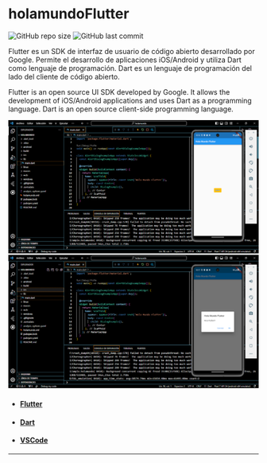 # holamundoFlutter

![GitHub repo size](https://img.shields.io/github/repo-size/dfleper/holamundoFlutter?logo=github)
![GitHub last commit](https://img.shields.io/github/last-commit/dfleper/holamundoFlutter?color=blue&label=last-commit&logo=github&logoColor=white)

Flutter es un SDK de interfaz de usuario de código abierto desarrollado por Google. 
Permite el desarrollo de aplicaciones iOS/Android y utiliza Dart como lenguaje de programación. 
Dart es un lenguaje de programación del lado del cliente de código abierto.

Flutter is an open source UI SDK developed by Google.
It allows the development of iOS/Android applications and uses Dart as a programming language.
Dart is an open source client-side programming language.

![ScreenShot](https://github.com/dfleper/holamundoFlutter/blob/main/screenshot/001.PNG)
![ScreenShot](https://github.com/dfleper/holamundoFlutter/blob/main/screenshot/002.PNG)

- #### [Flutter](https://flutter.dev/) 
- #### [Dart](https://dart.dev/)
- #### [VSCode](https://code.visualstudio.com/)
-----
